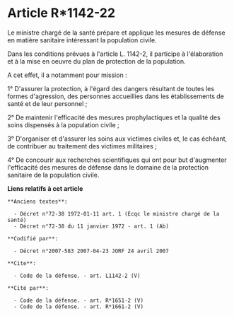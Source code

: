 # Article R*1142-22

Le ministre chargé de la santé prépare et applique les mesures de défense en matière sanitaire intéressant la population
civile. 

Dans les conditions prévues à l'article L. 1142-2, il participe à l'élaboration et à la mise en oeuvre du plan de protection
de la population.

A cet effet, il a notamment pour mission : 

1° D'assurer la protection, à l'égard des dangers résultant de toutes les formes d'agression, des personnes accueillies dans
les établissements de santé et de leur personnel ; 

2° De maintenir l'efficacité des mesures prophylactiques et la qualité des soins dispensés à la population civile ; 

3° D'organiser et d'assurer les soins aux victimes civiles et, le cas échéant, de contribuer au traitement des victimes
militaires ; 

4° De concourir aux recherches scientifiques qui ont pour but d'augmenter l'efficacité des mesures de défense dans le domaine
de la protection sanitaire de la population civile.

**Liens relatifs à cet article**

	**Anciens textes**:

	  - Décret n°72-38 1972-01-11 art. 1 (Ecqc le ministre chargé de la santé)
	  - Décret n°72-38 du 11 janvier 1972 - art. 1 (Ab)

	**Codifié par**:

	  - Décret n°2007-583 2007-04-23 JORF 24 avril 2007

	**Cite**:

	  - Code de la défense. - art. L1142-2 (V)

	**Cité par**:

	  - Code de la défense. - art. R*1651-2 (V)
	  - Code de la défense. - art. R*1661-2 (V)
